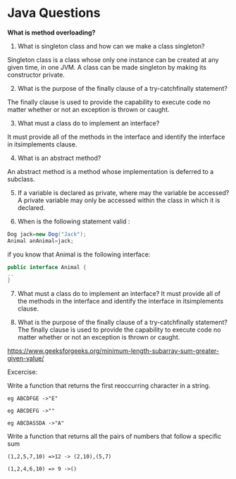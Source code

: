# Java Questions

 **What is method overloading?**

1. What is singleton class and how can we make a class singleton?

Singleton class is a class whose only one instance can be created at any given time, in one JVM. A class can be made singleton by making its constructor private.

2. What is the purpose of the finally clause of a try-catchfinally statement?

The finally clause is used to provide the capability to execute code no matter whether or not an exception is thrown or caught.

3. What must a class do to implement an interface?

It must provide all of the methods in the interface and identify the interface in itsimplements clause.

4. What is an abstract method?

An abstract method is a method whose implementation is deferred to a subclass.

5.  If a variable is declared as private, where may the variable be accessed?
A private variable may only be accessed within the class in which it is declared.

6. When is the following statement valid :
```Java
Dog jack=new Dog("Jack");
Animal anAnimal=jack;
```

if you know that Animal is the following interface:
```Java
public interface Animal {
..
}
```
7.  What must a class do to implement an interface?
It must provide all of the methods in the interface and identify the interface in itsimplements clause.

8.  What is the purpose of the finally clause of a try-catchfinally statement?
The finally clause is used to provide the capability to execute code no matter whether or not an exception is thrown or caught.

https://www.geeksforgeeks.org/minimum-length-subarray-sum-greater-given-value/


Excercise:


Write a function that returns the first reoccurring character in a string.

`eg ABCDFGE ->"E"`

`eg ABCDEFG ->""`

`eg ABCDASSDA ->"A"`

Write a function that returns all the pairs of numbers that follow a specific sum

`(1,2,5,7,10) =>12 -> (2,10),(5,7)`

`(1,2,4,6,10) => 9 ->()`





